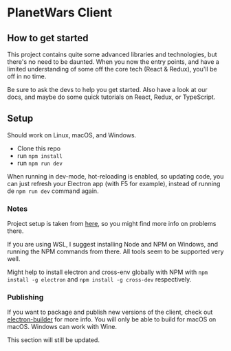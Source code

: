 # PlanetWars Client

## How to get started

This project contains quite some advanced libraries and technologies,
but there's no need to be daunted. When you now the entry points, and have a
limited understanding of some off the core tech (React & Redux), you'll be off
in no time.

Be sure to ask the devs to help you get started. Also have a look at our docs,
and maybe do some quick tutorials on React, Redux, or TypeScript.

## Setup

Should work on Linux, macOS, and Windows.

- Clone this repo
- run `npm install`
- run `npm run dev`

When running in dev-mode, hot-reloading is enabled, so
updating code, you can just refresh your Electron app (with F5 for example),
instead of running de `npm run dev` command again.

### Notes

Project setup is taken from [here](https://github.com/iRath96/electron-react-typescript-boilerplate),
so you might find more info on problems there.

If you are using WSL, I suggest installing Node and NPM on Windows,
and running the NPM commands from there. All tools seem to be supported very well.

Might help to install electron and cross-env globally with NPM with
`npm install -g electron` and `npm install -g cross-dev` respectively.

### Publishing

If you want to package and publish new versions of the client, check out [electron-builder](https://www.electron.build/multi-platform-build) for more info. You will only be able to build for macOS on macOS. Windows can work with Wine.

This section will still be updated.
